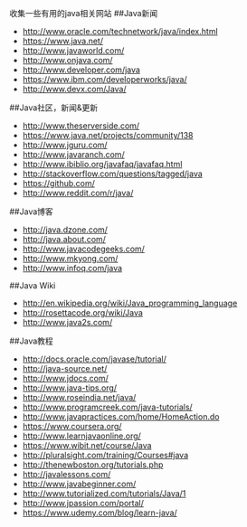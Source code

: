 收集一些有用的java相关网站
##Java新闻
- <http://www.oracle.com/technetwork/java/index.html>
- <https://www.java.net/>
- <http://www.javaworld.com/>
- <http://www.onjava.com/>
- <http://www.developer.com/java>
- <https://www.ibm.com/developerworks/java/>
- <http://www.devx.com/Java/>

##Java社区，新闻&更新
- <http://www.theserverside.com/>
- <https://www.java.net/projects/community/138>
- <http://www.jguru.com/>
- <http://www.javaranch.com/>
- <http://www.ibiblio.org/javafaq/javafaq.html>
- <http://stackoverflow.com/questions/tagged/java>
- <https://github.com/>
- <http://www.reddit.com/r/java/>

##Java博客
- <http://java.dzone.com/>
- <http://java.about.com/>
- <http://www.javacodegeeks.com/>
- <http://www.mkyong.com/>
- <http://www.infoq.com/java>

##Java Wiki
- <http://en.wikipedia.org/wiki/Java_programming_language>
- <http://rosettacode.org/wiki/Java>
- <http://www.java2s.com/>

##Java教程
- <http://docs.oracle.com/javase/tutorial/>
- <http://java-source.net/>
- <http://www.jdocs.com/>
- <http://www.java-tips.org/>
- <http://www.roseindia.net/java/>
- <http://www.programcreek.com/java-tutorials/>
- <http://www.javapractices.com/home/HomeAction.do>
- <https://www.coursera.org/>
- <http://www.learnjavaonline.org/>
- <https://www.wibit.net/course/Java>
- <http://pluralsight.com/training/Courses#java>
- <http://thenewboston.org/tutorials.php>
- <http://javalessons.com/>
- <http://www.javabeginner.com/>
- <http://www.tutorialized.com/tutorials/Java/1>
- <http://www.jpassion.com/portal/>
- <https://www.udemy.com/blog/learn-java/>
